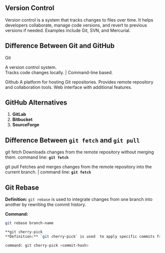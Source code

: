 ## Version Control
Version control is a system that tracks changes to files over time. It helps developers collaborate, manage code versions, and revert to previous versions if needed. Examples include Git, SVN, and Mercurial.

## Difference Between Git and GitHub

 Git                                                                
                                                                   
 A version control system.                                           
 Tracks code changes locally. 
 | Command-line based.


 Github
 A platform for hosting Git repositories.
  Provides remote repository and collaboration tools.
  Web interface with additional features.     


  ## GitHub Alternatives
  1. **GitLab**
2. **Bitbucket**
3. **SourceForge**

## Difference Between `git fetch` and `git pull`

git fetch
 Downloads changes from the remote repository without merging them. 
 command line:
 **`git fetch`** 

 git pull
 Fetches and merges changes from the remote repository into the current branch. |
command line: **`git fetch`** 


## Git Rebase
**Definition:** `git rebase` is used to integrate changes from one branch into another by rewriting the commit history.

**Command:**
```bash
git rebase branch-name

**git cherry-pick
**Definition:** `git cherry-pick` is used  to apply specific commits from one branch to another.

command: git cherry-pick <commit-hash>